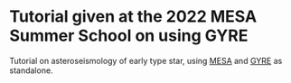 # Tutorial given at the 2022 MESA Summer School on using GYRE
Tutorial on asteroseismology of early type star, using [MESA](https://docs.mesastar.org/en/latest/) and [GYRE](https://gyre.readthedocs.io/en/stable/) as standalone.
